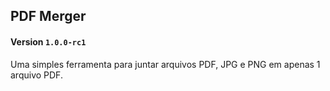 ## PDF Merger
#### Version `1.0.0-rc1`

Uma simples ferramenta para juntar arquivos PDF, JPG e PNG em apenas 1 arquivo PDF.
